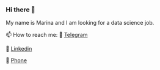 ### Hi there 👋
My name is Marina and I am looking for a data science job.

📫 How to reach me:
 💬 [Telegram](t.me/MarinTsv)
 
 💬 [Linkedin](https://www.linkedin.com/in/tsvetkova-m/)
 
 💬 [Phone](+48664364124)
<!--
**Marinatsv07/Marinatsv07** is a ✨ _special_ ✨ repository because its `README.md` (this file) appears on your GitHub profile.

Here are some ideas to get you started:

- 🔭 I’m currently working on ...
- 🌱 I’m currently learning ...
- 👯 I’m looking to collaborate on ...
- 🤔 I’m looking for help with ...
- 💬 Ask me about ...
- 📫 How to reach me: ...
- 😄 Pronouns: ...
- ⚡ Fun fact: ...
-->
